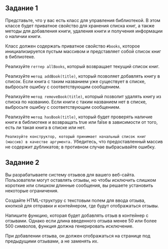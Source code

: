 ## Задание 1
Представьте, что у вас есть класс для управления библиотекой. В этом классе будет приватное свойство для хранения списка книг, а также методы для добавления книги, удаления книги и получения информации о наличии книги.

Класс должен содержать приватное свойство `#books`, которое инициализируется пустым массивом и представляет собой список книг в библиотеке.

Реализуйте `геттер allBooks`, который возвращает текущий список книг.

Реализуйте `метод addBook(title)`, который позволяет добавлять книгу в список. Если книга с таким названием уже существует в списке, выбросьте ошибку с соответствующим сообщением.

Реализуйте `метод removeBook(title)`, который позволит удалять книгу из списка по названию. Если книги с таким названием нет в списке, выбросьте ошибку с соответствующим сообщением.

Реализуйте `метод hasBook(title)`, который будет проверять наличие книги в библиотеке и возвращать true или false в зависимости от того, есть ли такая книга в списке или нет.

`Реализуйте конструктор, который принимает начальный список книг (массив) в качестве аргумента.` Убедитесь, что предоставленный массив не содержит дубликатов; в противном случае выбрасывайте ошибку.

## Задание 2
Вы разрабатываете систему отзывов для вашего веб-сайта. Пользователи могут оставлять отзывы, но чтобы исключить слишком короткие или слишком длинные сообщения, вы решаете установить некоторые ограничения.

Создайте HTML-структуру с текстовым полем для ввода отзыва, кнопкой для отправки и контейнером, где будут отображаться отзывы.

Напишите функцию, которая будет добавлять отзыв в контейнер с отзывами. Однако если длина введенного отзыва менее 50 или более 500 символов, функция должна генерировать исключение.

При добавлении отзыва, он должен отображаться на странице под предыдущими отзывами, а не заменять их.